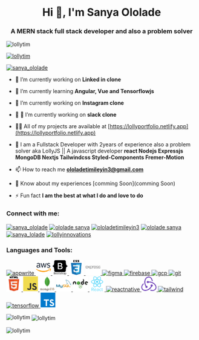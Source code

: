 <h1 align="center">Hi 👋, I'm Sanya Ololade</h1>
<h3 align="center">A MERN stack full stack developer and also a problem solver</h3>

<p align="left"> <img src="https://komarev.com/ghpvc/?username=lollytim&label=Profile%20views&color=0e75b6&style=flat" alt="lollytim" /> </p>

<p align="left"> <a href="https://github.com/ryo-ma/github-profile-trophy"><img src="https://github-profile-trophy.vercel.app/?username=lollytim" alt="lollytim" /></a> </p>

<p align="left"> <a href="https://twitter.com/sanya_ololade" target="blank"><img src="https://img.shields.io/twitter/follow/sanya_ololade?logo=twitter&style=for-the-badge" alt="sanya_ololade" /></a> </p>

- 🔭 I’m currently working on **Linked in clone**

- 🌱 I’m currently learning **Angular, Vue and Tensorflowjs**

- 🔭 I’m currently working on **Instagram clone**

- 🤝 🔭 I’m currently working on **slack clone**

- 👨‍💻 All of my projects are available at [https://lollyportfolio.netlify.app](https://lollyportfolio.netlify.app)

- 💬 I am a Fullstack Developer with 2years of experience also a problem solver aka LollyJS || A javascript developer **react Nodejs Expressjs MongoDB Nextjs Tailwindcss Styled-Components Fremer-Motion**

- 📫 How to reach me **ololadetimileyin3@gmail.com**

- 📄 Know about my experiences [comming Soon](comming Soon)

- ⚡ Fun fact **I am the best at what I do and love to do**

<h3 align="left">Connect with me:</h3>
<p align="left">
<a href="https://twitter.com/sanya_ololade" target="blank"><img align="center" src="https://raw.githubusercontent.com/rahuldkjain/github-profile-readme-generator/master/src/images/icons/Social/twitter.svg" alt="sanya_ololade" height="30" width="40" /></a>
<a href="https://linkedin.com/in/ololade sanya" target="blank"><img align="center" src="https://raw.githubusercontent.com/rahuldkjain/github-profile-readme-generator/master/src/images/icons/Social/linked-in-alt.svg" alt="ololade sanya" height="30" width="40" /></a>
<a href="https://stackoverflow.com/users/ololadetimileyin3" target="blank"><img align="center" src="https://raw.githubusercontent.com/rahuldkjain/github-profile-readme-generator/master/src/images/icons/Social/stack-overflow.svg" alt="ololadetimileyin3" height="30" width="40" /></a>
<a href="https://fb.com/ololade sanya" target="blank"><img align="center" src="https://raw.githubusercontent.com/rahuldkjain/github-profile-readme-generator/master/src/images/icons/Social/facebook.svg" alt="ololade sanya" height="30" width="40" /></a>
<a href="https://instagram.com/sanya_lolade" target="blank"><img align="center" src="https://raw.githubusercontent.com/rahuldkjain/github-profile-readme-generator/master/src/images/icons/Social/instagram.svg" alt="sanya_lolade" height="30" width="40" /></a>
<a href="https://www.youtube.com/c/lollyinnovations" target="blank"><img align="center" src="https://raw.githubusercontent.com/rahuldkjain/github-profile-readme-generator/master/src/images/icons/Social/youtube.svg" alt="lollyinnovations" height="30" width="40" /></a>
</p>

<h3 align="left">Languages and Tools:</h3>
<p align="left"> <a href="https://appwrite.io" target="_blank" rel="noreferrer"> <img src="https://www.vectorlogo.zone/logos/appwriteio/appwriteio-icon.svg" alt="appwrite" width="40" height="40"/> </a> <a href="https://aws.amazon.com" target="_blank" rel="noreferrer"> <img src="https://raw.githubusercontent.com/devicons/devicon/master/icons/amazonwebservices/amazonwebservices-original-wordmark.svg" alt="aws" width="40" height="40"/> </a> <a href="https://getbootstrap.com" target="_blank" rel="noreferrer"> <img src="https://raw.githubusercontent.com/devicons/devicon/master/icons/bootstrap/bootstrap-plain-wordmark.svg" alt="bootstrap" width="40" height="40"/> </a> <a href="https://www.w3schools.com/css/" target="_blank" rel="noreferrer"> <img src="https://raw.githubusercontent.com/devicons/devicon/master/icons/css3/css3-original-wordmark.svg" alt="css3" width="40" height="40"/> </a> <a href="https://expressjs.com" target="_blank" rel="noreferrer"> <img src="https://raw.githubusercontent.com/devicons/devicon/master/icons/express/express-original-wordmark.svg" alt="express" width="40" height="40"/> </a> <a href="https://www.figma.com/" target="_blank" rel="noreferrer"> <img src="https://www.vectorlogo.zone/logos/figma/figma-icon.svg" alt="figma" width="40" height="40"/> </a> <a href="https://firebase.google.com/" target="_blank" rel="noreferrer"> <img src="https://www.vectorlogo.zone/logos/firebase/firebase-icon.svg" alt="firebase" width="40" height="40"/> </a> <a href="https://cloud.google.com" target="_blank" rel="noreferrer"> <img src="https://www.vectorlogo.zone/logos/google_cloud/google_cloud-icon.svg" alt="gcp" width="40" height="40"/> </a> <a href="https://git-scm.com/" target="_blank" rel="noreferrer"> <img src="https://www.vectorlogo.zone/logos/git-scm/git-scm-icon.svg" alt="git" width="40" height="40"/> </a> <a href="https://www.w3.org/html/" target="_blank" rel="noreferrer"> <img src="https://raw.githubusercontent.com/devicons/devicon/master/icons/html5/html5-original-wordmark.svg" alt="html5" width="40" height="40"/> </a> <a href="https://developer.mozilla.org/en-US/docs/Web/JavaScript" target="_blank" rel="noreferrer"> <img src="https://raw.githubusercontent.com/devicons/devicon/master/icons/javascript/javascript-original.svg" alt="javascript" width="40" height="40"/> </a> <a href="https://www.mongodb.com/" target="_blank" rel="noreferrer"> <img src="https://raw.githubusercontent.com/devicons/devicon/master/icons/mongodb/mongodb-original-wordmark.svg" alt="mongodb" width="40" height="40"/> </a> <a href="https://www.mysql.com/" target="_blank" rel="noreferrer"> <img src="https://raw.githubusercontent.com/devicons/devicon/master/icons/mysql/mysql-original-wordmark.svg" alt="mysql" width="40" height="40"/> </a> <a href="https://nodejs.org" target="_blank" rel="noreferrer"> <img src="https://raw.githubusercontent.com/devicons/devicon/master/icons/nodejs/nodejs-original-wordmark.svg" alt="nodejs" width="40" height="40"/> </a> <a href="https://reactjs.org/" target="_blank" rel="noreferrer"> <img src="https://raw.githubusercontent.com/devicons/devicon/master/icons/react/react-original-wordmark.svg" alt="react" width="40" height="40"/> </a> <a href="https://reactnative.dev/" target="_blank" rel="noreferrer"> <img src="https://reactnative.dev/img/header_logo.svg" alt="reactnative" width="40" height="40"/> </a> <a href="https://redux.js.org" target="_blank" rel="noreferrer"> <img src="https://raw.githubusercontent.com/devicons/devicon/master/icons/redux/redux-original.svg" alt="redux" width="40" height="40"/> </a> <a href="https://tailwindcss.com/" target="_blank" rel="noreferrer"> <img src="https://www.vectorlogo.zone/logos/tailwindcss/tailwindcss-icon.svg" alt="tailwind" width="40" height="40"/> </a> <a href="https://www.tensorflow.org" target="_blank" rel="noreferrer"> <img src="https://www.vectorlogo.zone/logos/tensorflow/tensorflow-icon.svg" alt="tensorflow" width="40" height="40"/> </a> <a href="https://www.typescriptlang.org/" target="_blank" rel="noreferrer"> <img src="https://raw.githubusercontent.com/devicons/devicon/master/icons/typescript/typescript-original.svg" alt="typescript" width="40" height="40"/> </a> </p>

<p><img align="left" src="https://github-readme-stats.vercel.app/api/top-langs?username=lollytim&show_icons=true&locale=en&layout=compact" alt="lollytim" /></p>

<p>&nbsp;<img align="center" src="https://github-readme-stats.vercel.app/api?username=lollytim&show_icons=true&locale=en" alt="lollytim" /></p>

<p><img align="center" src="https://github-readme-streak-stats.herokuapp.com/?user=lollytim&" alt="lollytim" /></p>
